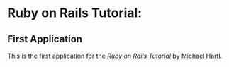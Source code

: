# Ruby on Rails Tutorial:
## First Application

This is the first application for the
[*Ruby on Rails Tutorial*](http://railstutorial.org/)
by [Michael Hartl](http://michaelhartl.com/).
